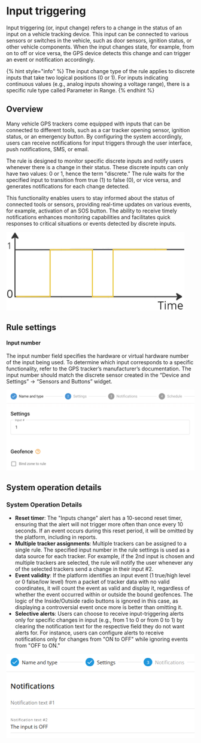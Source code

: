 # Input triggering

Input triggering (or, input change) refers to a change in the status of an input on a vehicle tracking device. This input can be connected to various sensors or switches in the vehicle, such as door sensors, ignition status, or other vehicle components. When the input changes state, for example, from on to off or vice versa, the GPS device detects this change and can trigger an event or notification accordingly.

{% hint style="info" %}
The input change type of the rule applies to discrete inputs that take two logical positions (0 or 1). For inputs indicating continuous values (e.g., analog inputs showing a voltage range), there is a specific rule type called Parameter in Range.
{% endhint %}

## Overview

Many vehicle GPS trackers come equipped with inputs that can be connected to different tools, such as a car tracker opening sensor, ignition status, or an emergency button. By configuring the system accordingly, users can receive notifications for input triggers through the user interface, push notifications, SMS, or email.

The rule is designed to monitor specific discrete inputs and notify users whenever there is a change in their status. These discrete inputs can only have two values: 0 or 1, hence the term "discrete." The rule waits for the specified input to transition from true (1) to false (0), or vice versa, and generates notifications for each change detected.

This functionality enables users to stay informed about the status of connected tools or sensors, providing real-time updates on various events, for example, activation of an SOS button. The ability to receive timely notifications enhances monitoring capabilities and facilitates quick responses to critical situations or events detected by discrete inputs.

![](attachments/image-20240805-213834.png)

## Rule settings

#### Input number

The input number field specifies the hardware or virtual hardware number of the input being used. To determine which input corresponds to a specific functionality, refer to the GPS tracker’s manufacturer’s documentation. The input number should match the discrete sensor created in the “Device and Settings” → “Sensors and Buttons” widget.

![](attachments/image-20240808-190132.png)

## System operation details

### System Operation Details

* **Reset timer**: The "Inputs change" alert has a 10-second reset timer, ensuring that the alert will not trigger more often than once every 10 seconds. If an event occurs during this reset period, it will be omitted by the platform, including in reports.
* **Multiple tracker assignments**: Multiple trackers can be assigned to a single rule. The specified input number in the rule settings is used as a data source for each tracker. For example, if the 2nd input is chosen and multiple trackers are selected, the rule will notify the user whenever any of the selected trackers send a change in their input #2.
* **Event validity**: If the platform identifies an input event (1 true/high level or 0 false/low level) from a packet of tracker data with no valid coordinates, it will count the event as valid and display it, regardless of whether the event occurred within or outside the bound geofences. The logic of the Inside/Outside radio buttons is ignored in this case, as displaying a controversial event once more is better than omitting it.
* **Selective alerts**: Users can choose to receive input-triggering alerts only for specific changes in input (e.g., from 1 to 0 or from 0 to 1) by clearing the notification text for the respective field they do not want alerts for. For instance, users can configure alerts to receive notifications only for changes from "ON to OFF" while ignoring events from "OFF to ON."

![In this example, the notification text for field #1 is empty](attachments/image-20240805-213731.png)
